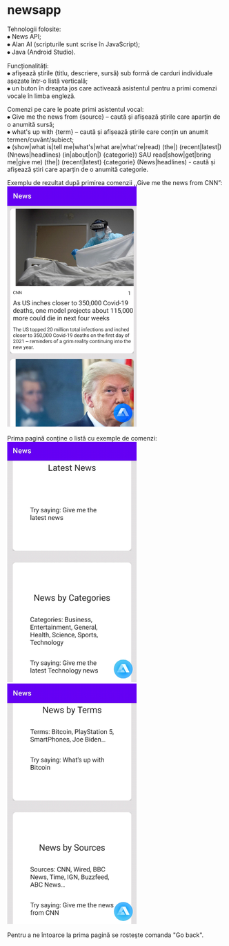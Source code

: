 # newsapp
Tehnologii folosite:</br>
⦁	News API;</br>
⦁	Alan AI (scripturile sunt scrise în JavaScript);</br>
⦁	Java (Android Studio).

Funcționalități:</br>
⦁	afișează știrile (titlu, descriere, sursă) sub formă de carduri individuale așezate într-o listă verticală; </br>
⦁	un buton în dreapta jos care activează asistentul pentru a primi comenzi vocale în limba engleză.

Comenzi pe care le poate primi asistentul vocal:</br>
⦁	Give me the news from {source} – caută și afișează știrile care aparțin de o anumită sursă;</br>
⦁	what's up with {term} – caută și afișează știrile care conțin un anumit termen/cuvânt/subiect;</br>
⦁	(show|what is|tell me|what's|what are|what're|read) (the|) (recent|latest|)  (Nnews|headlines) (in|about|on|) {categorie}) SAU  read|show|get|bring me|give me) (the|) (recent|latest)  {categorie} (News|headlines)  -  caută și afișează știri care aparțin de o anumită categorie.</br>

Exemplu de rezultat după primirea comenzii ,,Give me the news from CNN”:</br>
<img src="https://github.com/florinmarut/newsapp/blob/main/img1.png" width="300">


Prima pagină conține o listă cu exemple de comenzi:</br>
<img src="https://github.com/florinmarut/newsapp/blob/main/img2.png" width="300"></br>
<img src="https://github.com/florinmarut/newsapp/blob/main/img3.png" width="300">
 

 

Pentru a ne întoarce la prima pagină se rostește comanda "Go back".
